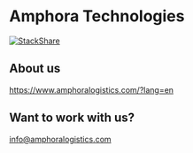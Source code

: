 # Amphora Technologies  
[![StackShare](http://img.shields.io/badge/tech-stack-0690fa.svg?style=flat)](https://stackshare.io/amphora-logistics/amphora-logistics)

## About us
https://www.amphoralogistics.com/?lang=en

## Want to work with us?
info@amphoralogistics.com
